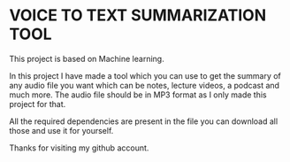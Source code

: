 # VOICE TO TEXT SUMMARIZATION TOOL 
This project is based on Machine learning. 

In this project I have made a tool which you can use to get the summary of any audio file you want which can be notes, lecture videos, a podcast and much more. The audio file should be in MP3 format as I only made this project for that. 

All the required dependencies are present in the file you can download all those and use it for yourself. 

Thanks for visiting my github account. 
